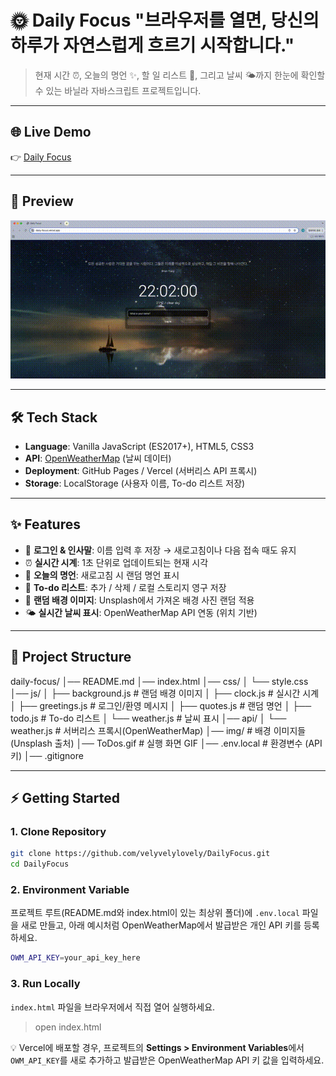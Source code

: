 # 🌞 Daily Focus "브라우저를 열면, 당신의 하루가 자연스럽게 흐르기 시작합니다."
> 현재 시간 ⏰, 오늘의 명언 ✨, 할 일 리스트 📝, 그리고 날씨 🌤️까지 한눈에 확인할 수 있는 바닐라 자바스크립트 프로젝트입니다.

---

## 🌐 Live Demo
👉 [Daily Focus](daily-focus.vercel.app)

---

## 🎥 Preview
![Daily Focus Demo](./ToDos.gif)

---

## 🛠️ Tech Stack
- **Language**: Vanilla JavaScript (ES2017+), HTML5, CSS3  
- **API**: [OpenWeatherMap](https://openweathermap.org/) (날씨 데이터)  
- **Deployment**: GitHub Pages / Vercel (서버리스 API 프록시)  
- **Storage**: LocalStorage (사용자 이름, To-do 리스트 저장)

---

## ✨ Features
- 👤 **로그인 & 인사말**: 이름 입력 후 저장 → 새로고침이나 다음 접속 때도 유지
- ⏰ **실시간 시계**: 1초 단위로 업데이트되는 현재 시각
- 💬 **오늘의 명언**: 새로고침 시 랜덤 명언 표시
- 📝 **To-do 리스트**: 추가 / 삭제 / 로컬 스토리지 영구 저장
- 🌄 **랜덤 배경 이미지**: Unsplash에서 가져온 배경 사진 랜덤 적용
- 🌤️ **실시간 날씨 표시**: OpenWeatherMap API 연동 (위치 기반)

---

## 📂 Project Structure
daily-focus/
│── README.md
│── index.html
│── css/
│ └── style.css
│── js/
│ ├── background.js # 랜덤 배경 이미지
│ ├── clock.js # 실시간 시계
│ ├── greetings.js # 로그인/환영 메시지
│ ├── quotes.js # 랜덤 명언
│ ├── todo.js # To-do 리스트
│ └── weather.js # 날씨 표시
│── api/
│ └── weather.js # 서버리스 프록시(OpenWeatherMap)
│── img/ # 배경 이미지들 (Unsplash 출처)
│── ToDos.gif # 실행 화면 GIF
│── .env.local # 환경변수 (API 키)
│── .gitignore

---

## ⚡ Getting Started

### 1. Clone Repository
```bash
git clone https://github.com/velyvelylovely/DailyFocus.git
cd DailyFocus
```

### 2. Environment Variable
프로젝트 루트(README.md와 index.html이 있는 최상위 폴더)에 `.env.local` 파일을 새로 만들고, 아래 예시처럼 OpenWeatherMap에서 발급받은 개인 API 키를 등록하세요.

```bash
OWM_API_KEY=your_api_key_here
```

### 3. Run Locally
`index.html` 파일을 브라우저에서 직접 열어 실행하세요.

> open index.html

💡 Vercel에 배포할 경우, 프로젝트의 **Settings > Environment Variables**에서 `OWM_API_KEY`를 새로 추가하고 발급받은 OpenWeatherMap API 키 값을 입력하세요.